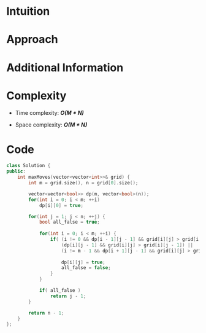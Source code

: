 # Intuition

# Approach

# Additional Information

# Complexity
- Time complexity: ***O(M * N)***
<!-- Add your time complexity here, e.g. $$O(n)$$ -->

- Space complexity: ***O(M * N)***
<!-- Add your space complexity here, e.g. $$O(n)$$ -->

# Code
```cpp
class Solution {
public:
    int maxMoves(vector<vector<int>>& grid) {
        int m = grid.size(), n = grid[0].size();

        vector<vector<bool>> dp(m, vector<bool>(n));
        for(int i = 0; i < m; ++i)
            dp[i][0] = true;

        for(int j = 1; j < n; ++j) {
            bool all_false = true;
            
            for(int i = 0; i < m; ++i) {
                if( (i != 0 && dp[i - 1][j - 1] && grid[i][j] > grid[i - 1][j - 1]) ||
                    (dp[i][j - 1] && grid[i][j] > grid[i][j - 1]) || 
                    (i != m - 1 && dp[i + 1][j - 1] && grid[i][j] > grid[i + 1][j - 1]) ) {
                    
                    dp[i][j] = true;
                    all_false = false;
                }
            }

            if( all_false )
                return j - 1;
        }

        return n - 1;
    }
};
```
